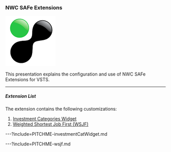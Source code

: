 ### NWC SAFe Extensions

![NWC Logo](assets/logo.png)

This presentation explains the configuration and use of NWC SAFe Extensions for VSTS.

---

##### Extension List

The extension contains the following customizations:
1. [Investment Categories Widget](PITCHME-investmentCatWidget.md)
1. [Weighted Shortest Job First (WSJF)](PITCHME-sjf.md)

---?include=PITCHME-investmentCatWidget.md

---?include=PITCHME-wsjf.md

